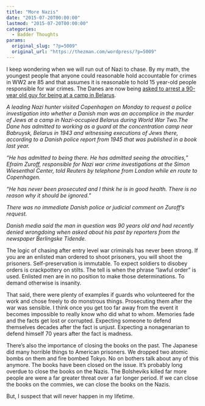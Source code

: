 ```yaml
---
title: "More Nazis"
date: "2015-07-20T00:00:00"
lastmod: "2015-07-20T00:00:00"
categories:
  - Badder Thoughts
params:
  original_slug: "?p=5009"
  original_url: "https://thezman.com/wordpress/?p=5009"
---
```


I keep wondering when we will run out of Nazi to chase. By my math, the
youngest people that anyone could reasonable hold accountable for crimes
in WW2 are 85 and that assumes it is reasonable to hold 15 year-old
people responsible for war crimes. The Danes are now being <a
href="http://news.yahoo.com/nazi-hunter-wants-dane-investigated-over-crimes-world-164031150.html"
rel="noopener" target="_blank">asked to arrest a 90-year old guy for
being at a camp in Belarus</a>.

*A leading Nazi hunter visited Copenhagen on Monday to request a police
investigation into whether a Danish man was an accomplice in the murder
of Jews at a camp in Nazi-occupied Belarus during World War Two.The Dane
has admitted to working as a guard at the concentration camp near
Babruysk, Belarus in 1943 and witnessing executions of Jews there,
according to a Danish police report from 1945 that was published in a
book last year.*

*“He has admitted to being there. He has admitted seeing the
atrocities,” Efraim Zuroff, responsible for Nazi war crime
investigations at the Simon Wiesenthal Center, told Reuters by telephone
from London while en route to Copenhagen.*

*“He has never been prosecuted and I think he is in good health. There
is no reason why it should be ignored.”*

*There was no immediate Danish police or judicial comment on Zuroff’s
request.*

*Danish media said the man in question was 90 years old and had recently
denied wrongdoing when asked about his past by reporters from the
newspaper Berlingske Tidende.*

The logic of chasing after entry level war criminals has never been
strong. If you are an enlisted man ordered to shoot prisoners, you will
shoot the prisoners. Self-preservation is immutable. To expect soldiers
to disobey orders is crackpottery on stilts. The tell is when the phrase
“lawful order” is used. Enlisted men are in no position to make those
determinations. To demand otherwise is insanity.

That said, there were plenty of examples if guards who volunteered for
the work and chose freely to do monstrous things. Prosecuting them after
the war was sensible. I think once you get too far away from the event
it becomes impossible to really know who did what to whom. Memories fade
and the facts get lost or corrupted. Expecting someone to defend
themselves decades after the fact is unjust. Expecting a nonagenarian to
defend himself 70 years after the fact is madness.

There’s also the importance of closing the books on the past. The
Japanese did many horrible things to American prisoners. We dropped two
atomic bombs on them and fire bombed Tokyo. No on bothers talk about any
of this anymore. The books have been closed on the issue. It’s probably
long overdue to close the books on the Nazis. The Bolsheviks killed far
more people are were a far greater threat over a far longer period. If
we can close the books on the commies, we can close the books on the
Nazis.

But, I suspect that will never happen in my lifetime.
